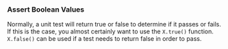 ### Assert Boolean Values

Normally, a unit test will return true or false to determine if it passes or fails. If this is the case, you almost certainly want to use the `X.true()` function. `X.false()` can be used if a test needs to return false in order to pass.